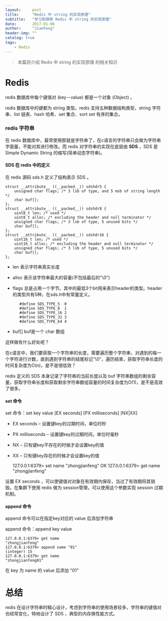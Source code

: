 ```yaml
---
layout:     post
title:      "Redis 中 string 的实现原理"
subtitle:   "学习和探索 Redis 中 string 的实现原理"
date:       2017-01-06
author:     "JianFeng"
header-img: ""
catalog: true
tags:
    - Redis
---
```


> 本篇将介绍 Redis 中 string 的实现原理 的相关知识


# Redis

redis 数据库中每个键值对 (key－value) 都是一个对象 (Object) 。

redis 数据库中的键都为 string 类型。redis 支持五种数据结构类型，string 字符串、list 链表、hash 哈希、set 集合、sort set 有序的集合。




### redis 字符串
在 redis 数据库中，最常使用那就是字符串了，在c语言的字符串只会做为字符串字面量，不能对其进行修改。而 redis 对字符串的实现在底层由 **SDS** ，SDS 是 Simple Dynamic String 的缩写(简单动态字符串)。



#### SDS 在 redis 中的定义
在 redis 源码 sds.h 定义了结构表示 SDS 。
	
	struct __attribute__ ((__packed__)) sdshdr5 {
	    unsigned char flags; /* 3 lsb of type, and 5 msb of string length */
	    char buf[];
	};
	struct __attribute__ ((__packed__)) sdshdr8 {
	    uint8_t len; /* used */
	    uint8_t alloc; /* excluding the header and null terminator */
	    unsigned char flags; /* 3 lsb of type, 5 unused bits */
	    char buf[];
	};
	struct __attribute__ ((__packed__)) sdshdr16 {
	    uint16_t len; /* used */
	    uint16_t alloc; /* excluding the header and null terminator */
	    unsigned char flags; /* 3 lsb of type, 5 unused bits */
	    char buf[];
	};

- len 表示字符串真实长度
- alloc 表示该字符串最大的容量(不包括最后的"\0")
- flags 总是占用一个字节。其中的最低3个bit用来表示header的类型。header的类型共有5种，在sds.h中有常量定义。

		 #define SDS_TYPE_5  0
		 #define SDS_TYPE_8  1
		 #define SDS_TYPE_16 2
		 #define SDS_TYPE_32 3
		 #define SDS_TYPE_64 4 

- buf[] buf是一个 char 数组

这样做有什么好处呢？

在c语言中，我们要获取一个字符串的长度，需要遍历整个字符串，对遇到的每一个字符进行计数，直到遇到字符串的结尾标记“\0”，遍历结束，获取字符串长度的时间复杂度为O(n)，是不是很低效？

redis 定义的 SDS 本身记录了字符串的当前长度以及 buf 字符串数组的剩余容量，获取字符串长度和获取剩余字符串数组容量的时间复杂度为O(1)，是不是高效了很多。


#### set 命令
set 命令：set key value [EX seconds] [PX milliseconds] [NX|XX]

- EX seconds – 设置键key的过期时间，单位时秒
- PX milliseconds – 设置键key的过期时间，单位时毫秒
- NX – 只有键key不存在的时候才会设置key的值
- XX – 只有键key存在的时候才会设置key的值

	127.0.0.1:6379> set name "zhongjianfeng"
	OK
	127.0.0.1:6379> get name
	"zhongjianfeng"

设置 EX seconds ，可以使键值对对象在有效期内保存，当过了有效期将其销毁。在集群下使用 redis 做为 session管理，可以使用这个参数实现 session 过期机制。


#### append 命令
append 命令可以在指定key对应的 value 后添加字符串

append 命令：append key value

	127.0.0.1:6379> get name
	"zhongjianfeng"
	127.0.0.1:6379> append name "01"
	(integer) 15
	127.0.0.1:6379> get name
	"zhongjianfeng01"
	
在 key 为 name 的 value 后添加 "01"


# 总结

redis 在设计字符串时精心设计，考虑到字符串的使用场景较多，字符串的键值对也经常变化，特地设计了 SDS ，典型的内存换性能方式。


